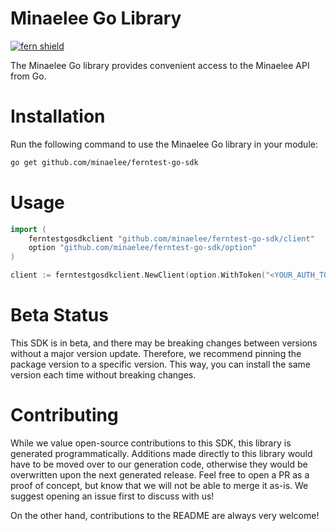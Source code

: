 <!-- Begin Title, generated by Fern  -->
# Minaelee Go Library

[![fern shield](https://img.shields.io/badge/%F0%9F%8C%BF-SDK%20generated%20by%20Fern-brightgreen)](https://github.com/fern-api/fern)

The Minaelee Go library provides convenient access to the Minaelee API from Go.
<!-- End Title  -->

<!-- Begin Installation, generated by Fern  -->
# Installation

Run the following command to use the Minaelee Go library in your module:
```sh
go get github.com/minaelee/ferntest-go-sdk
```
<!-- End Installation  -->

<!-- Begin Usage, generated by Fern  -->
# Usage

```go
import (
	ferntestgosdkclient "github.com/minaelee/ferntest-go-sdk/client"
	option "github.com/minaelee/ferntest-go-sdk/option"
)

client := ferntestgosdkclient.NewClient(option.WithToken("<YOUR_AUTH_TOKEN>"))
```
<!-- End Usage  -->

<!-- Begin Status, generated by Fern  -->
# Beta Status

This SDK is in beta, and there may be breaking changes between versions without a major 
version update. Therefore, we recommend pinning the package version to a specific version. 
This way, you can install the same version each time without breaking changes.
<!-- End Status  -->

<!-- Begin Contributing, generated by Fern  -->
# Contributing

While we value open-source contributions to this SDK, this library is generated programmatically. 
Additions made directly to this library would have to be moved over to our generation code, 
otherwise they would be overwritten upon the next generated release. Feel free to open a PR as
 a proof of concept, but know that we will not be able to merge it as-is. We suggest opening 
an issue first to discuss with us!

On the other hand, contributions to the README are always very welcome!
<!-- End Contributing  -->

